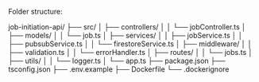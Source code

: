 Folder structure:

job-initiation-api/
├── src/
│   ├── controllers/
│   │   └── jobController.ts
│   ├── models/
│   │   └── job.ts
│   ├── services/
│   │   ├── jobService.ts
│   │   ├── pubsubService.ts
│   │   └── firestoreService.ts
│   ├── middleware/
│   │   ├── validation.ts
│   │   └── errorHandler.ts
│   ├── routes/
│   │   └── jobs.ts
│   ├── utils/
│   │   └── logger.ts
│   └── app.ts
├── package.json
├── tsconfig.json
├── .env.example
├── Dockerfile
└── .dockerignore
